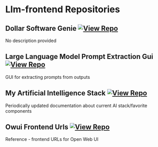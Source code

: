 # Llm-frontend Repositories

## Dollar Software Genie [![View Repo](https://img.shields.io/badge/view-repo-green)](https://github.com/danielrosehill/Dollar-Software-Genie)
No description provided

## Large Language Model Prompt Extraction Gui [![View Repo](https://img.shields.io/badge/view-repo-green)](https://github.com/danielrosehill/LLM-Prompt-Extraction-GUI)
GUI for extracting prompts from outputs

## My Artificial Intelligence Stack [![View Repo](https://img.shields.io/badge/view-repo-green)](https://github.com/danielrosehill/My-AI-Stack)
Periodically updated documentation about current AI stack/favorite components

## Owui Frontend Urls [![View Repo](https://img.shields.io/badge/view-repo-green)](https://github.com/danielrosehill/OWUI-Frontend-URLs)
Reference - frontend URLs for Open Web UI

